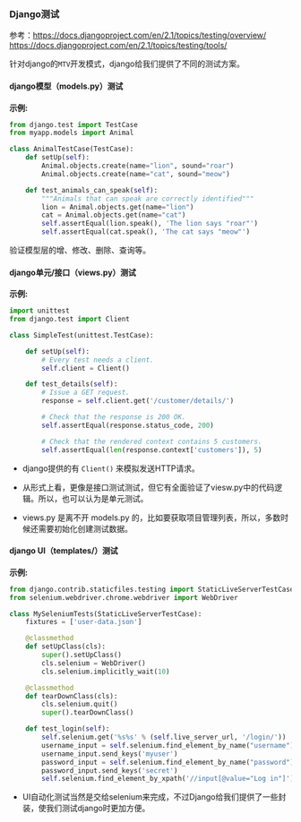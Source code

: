
### Django测试

参考：https://docs.djangoproject.com/en/2.1/topics/testing/overview/
https://docs.djangoproject.com/en/2.1/topics/testing/tools/

针对django的```MTV```开发模式，django给我们提供了不同的测试方案。

#### django模型（models.py）测试

__示例:__

```python
from django.test import TestCase
from myapp.models import Animal

class AnimalTestCase(TestCase):
    def setUp(self):
        Animal.objects.create(name="lion", sound="roar")
        Animal.objects.create(name="cat", sound="meow")

    def test_animals_can_speak(self):
        """Animals that can speak are correctly identified"""
        lion = Animal.objects.get(name="lion")
        cat = Animal.objects.get(name="cat")
        self.assertEqual(lion.speak(), 'The lion says "roar"')
        self.assertEqual(cat.speak(), 'The cat says "meow"')

```

验证模型层的增、修改、删除、查询等。

#### django单元/接口（views.py）测试

__示例:__

```python
import unittest
from django.test import Client

class SimpleTest(unittest.TestCase):

    def setUp(self):
        # Every test needs a client.
        self.client = Client()

    def test_details(self):
        # Issue a GET request.
        response = self.client.get('/customer/details/')

        # Check that the response is 200 OK.
        self.assertEqual(response.status_code, 200)

        # Check that the rendered context contains 5 customers.
        self.assertEqual(len(response.context['customers']), 5)

```

* django提供的有 ```Client()``` 来模拟发送HTTP请求。

* 从形式上看，更像是接口测试测试，但它有全面验证了viesw.py中的代码逻辑。所以，也可以认为是单元测试。

* views.py 是离不开 models.py 的，比如要获取项目管理列表，所以，多数时候还需要初始化创建测试数据。

#### django UI（templates/）测试

__示例:__

```python
from django.contrib.staticfiles.testing import StaticLiveServerTestCase
from selenium.webdriver.chrome.webdriver import WebDriver

class MySeleniumTests(StaticLiveServerTestCase):
    fixtures = ['user-data.json']

    @classmethod
    def setUpClass(cls):
        super().setUpClass()
        cls.selenium = WebDriver()
        cls.selenium.implicitly_wait(10)

    @classmethod
    def tearDownClass(cls):
        cls.selenium.quit()
        super().tearDownClass()

    def test_login(self):
        self.selenium.get('%s%s' % (self.live_server_url, '/login/'))
        username_input = self.selenium.find_element_by_name("username")
        username_input.send_keys('myuser')
        password_input = self.selenium.find_element_by_name("password")
        password_input.send_keys('secret')
        self.selenium.find_element_by_xpath('//input[@value="Log in"]').click()

```

* UI自动化测试当然是交给selenium来完成，不过Django给我们提供了一些封装，使我们测试django时更加方便。
